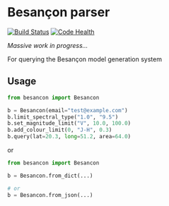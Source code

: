 Besançon parser
===============

[![Build Status](https://travis-ci.org/mindriot101/besancon.png?branch=master)](https://travis-ci.org/mindriot101/besancon)
[![Code Health](https://landscape.io/github/mindriot101/besancon/master/landscape.png)](https://landscape.io/github/mindriot101/besancon/master)

*Massive work in progress...*


For querying the Besançon model generation system

Usage
-----

``` python
from besancon import Besancon

b = Besancon(email="test@example.com")
b.limit_spectral_type("1.0", "9.5")
b.set_magnitude_limit("V", 10.0, 100.0)
b.add_colour_limit(0, "J-H", 0.3)
b.query(lat=20.3, long=51.2, area=64.0)
```


or

```python
from besancon import Besancon

b = Besancon.from_dict(...)

# or
b = Besancon.from_json(...)

```
